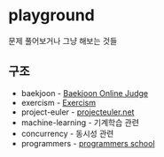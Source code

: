 # playground

문제 풀어보거나 그냥 해보는 것들

## 구조

- baekjoon - [Baekjoon Online Judge](https://acmicpc.net/)
- exercism - [Exercism](https://exercism.org/)
- project-euler - [projecteuler.net](https://projecteuler.net/)
- machine-learning - 기계학습 관련
- concurrency - 동시성 관련
- programmers - [programmers school](https://school.programmers.co.kr/learn/challenges)